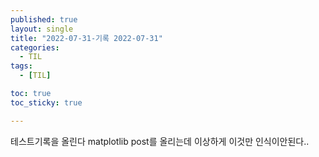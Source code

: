 ```yaml
---
published: true
layout: single
title: "2022-07-31-기록 2022-07-31"
categories:
  - TIL
tags:
  - [TIL]

toc: true
toc_sticky: true

---
```


테스트기록을 올린다 
matplotlib post를 올리는데 이상하게 이것만 인식이안된다..